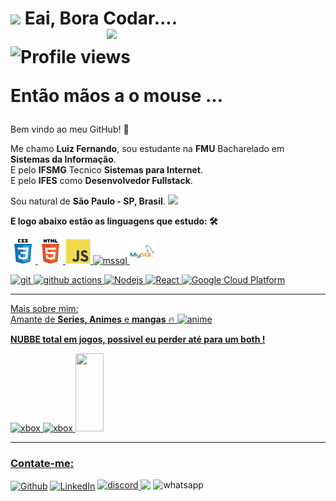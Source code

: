  

<h1><img src="https://emojis.slackmojis.com/emojis/images/1531849430/4246/blob-sunglasses.gif?1531849430" width="30"/> Eai, Bora Codar....
<img align="right" width="350px" src="https://i.pinimg.com/originals/30/b8/17/30b8174c6f1a07e0af9bcf41fec3a5f5.gif" /><p align="left"> <img src="https://komarev.com/ghpvc/?username=Luizfe-nando&color=blue" alt="Profile views"/> </p>
<p align="left">Então mãos a o mouse ...</p>
</h1>
<p>Bem vindo ao meu GitHub! 💬 </p>
Me chamo <b>Luiz Fernando</b>, sou estudante na <b>FMU</b> Bacharelado em <b>Sistemas da Informação</b>.<br>E pelo <b>IFSMG</b> Tecnico <b>Sistemas para Internet</b>.<br>
E pelo <b>IFES</b> como <b>Desenvolvedor Fullstack</b>.<br>
<p>Sou natural de <b>São Paulo - SP, Brasil</b>. <img src="https://cdn.pixabay.com/photo/2021/03/13/01/27/pixel-art-6090862_960_720.png" width="20"/> </p>
<p><b>E logo abaixo estão as linguagens que estudo: 🛠</b>
<p align="left"> <a href="https://www.w3schools.com/css/" target="_blank" rel="noreferrer"> <img src="https://raw.githubusercontent.com/devicons/devicon/master/icons/css3/css3-original-wordmark.svg" alt="css3" width="40" height="40"/> </a> <a href="https://www.w3.org/html/" target="_blank" rel="noreferrer"> <img src="https://raw.githubusercontent.com/devicons/devicon/master/icons/html5/html5-original-wordmark.svg" alt="html5" width="40" height="40"/> </a> <a href="https://developer.mozilla.org/en-US/docs/Web/JavaScript" target="_blank" rel="noreferrer"> <img src="https://raw.githubusercontent.com/devicons/devicon/master/icons/javascript/javascript-original.svg" alt="javascript" width="40" height="40"/> </a>  <a href="https://www.microsoft.com/en-us/sql-server" target="_blank" rel="noreferrer"> <img src="https://www.svgrepo.com/show/303229/microsoft-sql-server-logo.svg" alt="mssql" width="40" height="40"/> </a> <a href="https://www.mysql.com/" target="_blank" rel="noreferrer"> <img src="https://raw.githubusercontent.com/devicons/devicon/master/icons/mysql/mysql-original-wordmark.svg" alt="mysql" width="40" height="40"/> </a> <a href="https://www.python.org" target="_blank" rel="noreferrer">
<p>
<img alt="git" src="https://img.shields.io/badge/-Git-F05032?style=flat-square&logo=git&logoColor=white" />
<img alt="github actions" src="https://img.shields.io/badge/-Github_Actions-2088FF?style=flat-square&logo=github-actions&logoColor=white" />
<img alt="Nodejs" src="https://img.shields.io/badge/-Nodejs-43853d?style=flat-square&logo=Node.js&logoColor=white" />
<img alt="React" src="https://img.shields.io/badge/-React-45b8d8?style=flat-square&logo=react&logoColor=white" />
<img alt="Google Cloud Platform" src="https://img.shields.io/badge/-Google_Cloud_Platform-1a73e8?style=flat-square&logo=google-cloud&logoColor=white" />

------------------------

</ul>
Mais sobre mim:<br>
Amante de <b>Series, Animes</b> e <b>mangas</b> 🔥
<img alt="anime" src="https://media.tenor.com/msOOfJ3ZN84AAAAd/asta-demon.gif" width="" height="230" /> 

<b>NUBBE total em jogos, possivel eu perder até para um both !</b>
<p align="left">  
    <img width="30%" height="125" src="https://encrypted-tbn0.gstatic.com/images?q=tbn:ANd9GcTlrgJs3lbQFGkTCRcyfrDP_Wewq8IYNpCkYA&usqp=CAU" alt="xbox">
    <img width="30%"  height="125" src="https://w0.peakpx.com/wallpaper/946/886/HD-wallpaper-xbox-green.jpg" alt="xbox"> 
    <img width="30%"   height="125" src="https://w0.peakpx.com/wallpaper/761/494/HD-wallpaper-playstation-5-ps5-sony.jpg"><br>
<hr>
<h3>Contate-me:</h3>
<p><a href="https://github.com/luizfe-nando" target="_blank"><img alt="Github" src="https://img.shields.io/badge/GitHub-%2312100E.svg?&style=for-the-badge&logo=Github&logoColor=white" /></a>
<a href="https://www.linkedin.com/in/luiz-fernando-moreira-pinto-403622239/" target="_blank"><img alt="LinkedIn" src="https://img.shields.io/badge/linkedin-%230077B5.svg?&style=for-the-badge&logo=linkedin&logoColor=white" /></a>
<a href="https://discord.gg/luizfe-nando#5909" target="blank"><img align="top" src="https://cdn.jsdelivr.net/npm/simple-icons@3.0.1/icons/discord.svg" alt="discord"  width="40" /></a><a  href="mailto:luizfernandomoreirapinto@gmail.com" alt="Gmail" target="_blank" rel="noopener noreferrer">
    <img height="30" src="https://iconape.com/wp-content/files/rr/353408/png/google-gmail-logo.png" /></a>
    <img align="top" src="https://t4.ftcdn.net/jpg/05/43/40/85/360_F_543408542_xIYArPR28ntF1DjwpU6XQanP23OIMhow.jpg" alt="whatsapp" height="30" width="40" /></a>
 </p>
